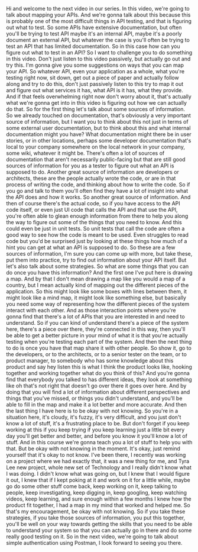 Hi and welcome to the next video in our series. In this video, we're going to talk about mapping your APIs. And we're gonna talk about this because this is probably one of the most difficult things in API testing, and that is figuring out what to test. So some APIs have extensive documentation, but often you'll be trying to test API maybe it's an internal API, maybe it's a poorly document an external API, but whatever the case is you'll often be trying to test an API that has limited documentation. So in this case how can you figure out what to test in an API? So I want to challenge you to do something in this video. Don't just listen to this video passively, but actually go out and try this. I'm gonna give you some suggestions on ways that you can map your API. So whatever API, even your application as a whole, what you're testing right now, sit down, get out a piece of paper and actually follow along and try to do this, don't just passively listen to this try to map it out and figure out what services it has, what API is it has, what they provide. And if that feels overwhelming right now don't worry about it, that's actually what we're gonna get into in this video is figuring out how we can actually do that. So for the first thing let's talk about some sources of information. So we already touched on documentation, that's obviously a very important source of information, but I want you to think about this not just in terms of some external user documentation, but to think about this and what internal documentation might you have? What documentation might there be in user stories, or in other locations, perhaps some developer documentation that's local to your company somewhere on the local network in your company, some wiki, whatever it might be. There's often a lot of sources of documentation that aren't necessarily public-facing but that are still good sources of information for you as a tester to figure out what an API is supposed to do. Another great source of information are developers or architects, these are the people actually wrote the code, or are in that process of writing the code, and thinking about how to write the code. So if you go and talk to them you'll often find they have a lot of insight into what the API does and how it works. So another great source of information. And then of course there's the actual code, so if you have access to the API code itself, or even just UI code that calls the API and that use the API, you're often able to glean enough information from there to help you along the way to figure out some of the things that you need to know. And this could even be just in unit tests. So unit tests that call the code are often a good way to see how the code is meant to be used. Even struggles to read code but you'd be surprised just by looking at these things how much of a hint you can get at what an API is supposed to do. So these are a few sources of information, I'm sure you can come up with more, but take these, put them into practice, try to find out information about your API itself. But let's also talk about some strategies. So what are some things that you can do once you have this information? And the first one I've put here is drawing a map. And by that I don't mean drawing a map like you would a map of a country, but I mean actually kind of mapping out the different pieces of the application. So this might look like some boxes with lines between them, it might look like a mind map, it might look like something else, but basically you need some way of representing how the different pieces of the system interact with each other. And as those interaction points where you're gonna find that there's a lot of APIs that you are interested in and need to understand. So if you can kind of understand there's a piece of the system here, there's a piece over there, they're connected in this way, then you'll be able to get a better picture in your mind of what it is that you're actually testing when you're testing each part of the system. And then the next thing to do is once you have that map share it with other people. So show it, go to the developers, or to the architects, or to a senior tester on the team, or to product manager, to somebody who has some knowledge about this product and say hey listen this is what I think the product looks like, hooking together and working together what do you think of this? And you're gonna find that everybody you talked to has different ideas, they look at something like oh that's not right that doesn't go over there it goes over here. And by doing that you will find a lot of information about different perspectives and things that you've missed, or things you didn't understand, and you'll be able to fill in the map and make it a lot better and more accurate. And then the last thing I have here is to be okay with not knowing. So you're in a situation here, it's cloudy, it's fuzzy, it's very difficult, and you just don't know a lot of stuff, it's a frustrating place to be. But don't forget if you keep working at this if you keep trying if you keep learning just a little bit every day you'll get better and better, and before you know it you'll know a lot of stuff. And in this course we're gonna teach you a lot of stuff to help you with that. But be okay with not knowing in the moment. It's okay, just remind yourself that it's okay to not know. I've been there, I recently was working on a project where we had exactly that, it was a new thing for me, and Tyra Lee new project, whole new set of Technology and I really didn't know what I was doing. I didn't know what was going on, but I knew that I would figure it out, I knew that if I kept poking at it and work on it for a little while, maybe go do some other stuff come back, keep working on it, keep talking to people, keep investigating, keep digging in, keep googling, keep watching videos, keep learning, and sure enough within a few months I knew how the product fit together, I had a map in my mind that worked and helped me. So that's my encouragement, be okay with not knowing. So if you take these strategies, if you take those sources of information, you put this together, you'll be well on your way towards getting the skills that you need to be able to understand your system so that you can actually go in there and do some really good testing on it. So in the next video, we're going to talk about simple authentication using Postman, I look forward to seeing you there.
